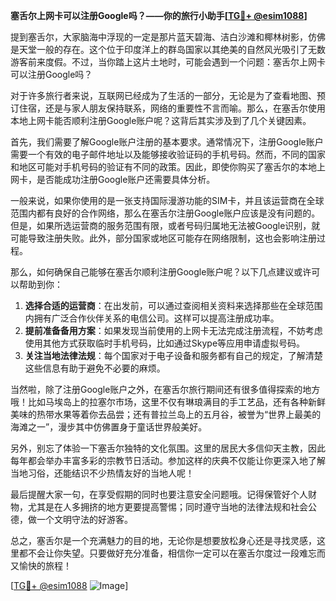 **塞舌尔上网卡可以注册Google吗？——你的旅行小助手[[TG💪+ @esim1088](https://t.me/s/esim1088)]**

提到塞舌尔，大家脑海中浮现的一定是那片蓝天碧海、洁白沙滩和椰林树影，仿佛是天堂一般的存在。这个位于印度洋上的群岛国家以其绝美的自然风光吸引了无数游客前来度假。不过，当你踏上这片土地时，可能会遇到一个问题：塞舌尔上网卡可以注册Google吗？

对于许多旅行者来说，互联网已经成为了生活的一部分，无论是为了查看地图、预订住宿，还是与家人朋友保持联系，网络的重要性不言而喻。那么，在塞舌尔使用本地上网卡能否顺利注册Google账户呢？这背后其实涉及到了几个关键因素。

首先，我们需要了解Google账户注册的基本要求。通常情况下，注册Google账户需要一个有效的电子邮件地址以及能够接收验证码的手机号码。然而，不同的国家和地区可能对手机号码的验证有不同的政策。因此，即使你购买了塞舌尔的本地上网卡，是否能成功注册Google账户还需要具体分析。

一般来说，如果你使用的是一张支持国际漫游功能的SIM卡，并且该运营商在全球范围内都有良好的合作网络，那么在塞舌尔注册Google账户应该是没有问题的。但是，如果所选运营商的服务范围有限，或者号码归属地无法被Google识别，就可能导致注册失败。此外，部分国家或地区可能存在网络限制，这也会影响注册过程。

那么，如何确保自己能够在塞舌尔顺利注册Google账户呢？以下几点建议或许可以帮助到你：

1. **选择合适的运营商**：在出发前，可以通过查阅相关资料来选择那些在全球范围内拥有广泛合作伙伴关系的电信公司。这样可以提高注册成功率。
2. **提前准备备用方案**：如果发现当前使用的上网卡无法完成注册流程，不妨考虑使用其他方式获取临时手机号码，比如通过Skype等应用申请虚拟号码。
3. **关注当地法律法规**：每个国家对于电子设备和服务都有自己的规定，了解清楚这些信息有助于避免不必要的麻烦。

当然啦，除了注册Google账户之外，在塞舌尔旅行期间还有很多值得探索的地方哦！比如马埃岛上的拉塞尔市场，这里不仅有琳琅满目的手工艺品，还有各种新鲜美味的热带水果等着你去品尝；还有普拉兰岛上的五月谷，被誉为“世界上最美的海滩之一”，漫步其中仿佛置身于童话世界般美好。

另外，别忘了体验一下塞舌尔独特的文化氛围。这里的居民大多信仰天主教，因此每年都会举办丰富多彩的宗教节日活动。参加这样的庆典不仅能让你更深入地了解当地习俗，还能结识不少热情友好的当地人呢！

最后提醒大家一句，在享受假期的同时也要注意安全问题哦。记得保管好个人财物，尤其是在人多拥挤的地方更要提高警惕；同时遵守当地的法律法规和社会公德，做一个文明守法的好游客。

总之，塞舌尔是一个充满魅力的目的地，无论你是想要放松身心还是寻找灵感，这里都不会让你失望。只要做好充分准备，相信你一定可以在塞舌尔度过一段难忘而又愉快的旅程！

[[TG💪+ @esim1088](https://t.me/s/esim1088) ![Image](https://i.postimg.cc/4NQfJmqS/Snipaste-2025-05-13-00-14-12.png)]